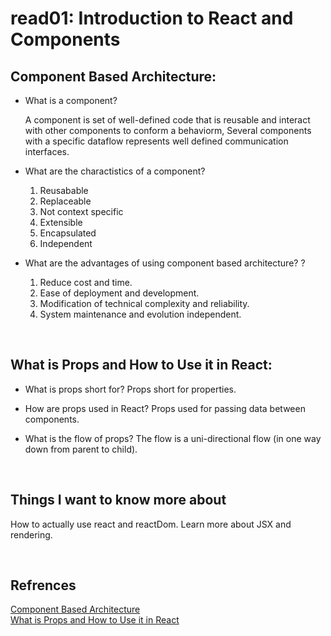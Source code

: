 # read01: Introduction to React and Components


## Component Based Architecture:

* What is a component?

    A component is set of well-defined code that is reusable and interact with other components to conform a behaviorm, Several components with a specific dataflow represents well defined communication interfaces.

*   What are the charactistics of a component?
    
    1. Reusabable
    2. Replaceable
    3. Not context specific
    4. Extensible
    5. Encapsulated
    6. Independent

*   What are the advantages of using component based architecture? ?

    1. Reduce cost and time.
    2. Ease of deployment and development.
    3. Modification of technical complexity and reliability.
    4. System maintenance and evolution independent.

<br />

## What is Props and How to Use it in React:

*   What is props short for?
Props short for properties.

*   How are props used in React?
Props used for passing data between components.

*   What is the flow of props?
The flow is a uni-directional flow (in one way down from parent to child).
 
 <br />

## Things I want to know more about
How to actually use react and reactDom. Learn more about JSX and rendering.

 <br />


## Refrences
[Component Based Architecture](https://www.tutorialspoint.com/software_architecture_design/component_based_architecture.htm) 
<br />
[What is Props and How to Use it in React](https://itnext.io/what-is-props-and-how-to-use-it-in-react-da307f500da0#:~:text=%E2%80%9CProps%E2%80%9D%20is%20a%20special%20keyword,way%20from%20parent%20to%20child)




